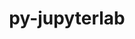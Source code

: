 ---
title: "py-jupyterlab"
layout: cache
categories: [package, v0.18.1]
meta: {"versions": ["3.2.9"], "compilers": ["gcc@=7.5.0"], "oss": ["ubuntu18.04"], "platforms": ["linux"], "targets": ["x86_64"], "stacks": ["data-vis-sdk", "e4s", "root"], "num_specs": 2, "num_specs_by_stack": {"root": 2, "data-vis-sdk": 1, "e4s": 1}}
spec_details: [{"hash": "refczcmuvk7utaq3freutt5dsce6z6kw", "compiler": "gcc@=7.5.0", "versions": ["3.2.9"], "os": "ubuntu18.04", "platform": "linux", "target": "x86_64", "variants": [], "stacks": ["root", "data-vis-sdk"], "size": "-", "tarball": "https://binaries.spack.io/v0.18.1/build_cache/linux-ubuntu18.04-x86_64/gcc-7.5.0/py-jupyterlab-3.2.9/linux-ubuntu18.04-x86_64-gcc-7.5.0-py-jupyterlab-3.2.9-refczcmuvk7utaq3freutt5dsce6z6kw.spack"}, {"hash": "74lq5qstpz5kz437jtohx7zujqmhitkl", "compiler": "gcc@=7.5.0", "versions": ["3.2.9"], "os": "ubuntu18.04", "platform": "linux", "target": "x86_64", "variants": [], "stacks": ["e4s", "root"], "size": "-", "tarball": "https://binaries.spack.io/v0.18.1/build_cache/linux-ubuntu18.04-x86_64/gcc-7.5.0/py-jupyterlab-3.2.9/linux-ubuntu18.04-x86_64-gcc-7.5.0-py-jupyterlab-3.2.9-74lq5qstpz5kz437jtohx7zujqmhitkl.spack"}]
---
